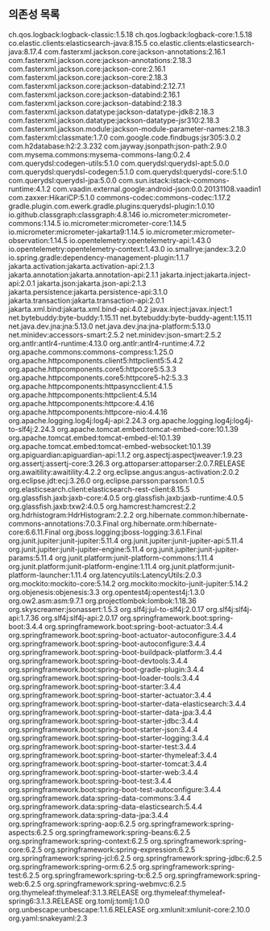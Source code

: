 ## 의존성 목록

ch.qos.logback:logback-classic:1.5.18
ch.qos.logback:logback-core:1.5.18
co.elastic.clients:elasticsearch-java:8.15.5
co.elastic.clients:elasticsearch-java:8.17.4
com.fasterxml.jackson.core:jackson-annotations:2.16.1
com.fasterxml.jackson.core:jackson-annotations:2.18.3
com.fasterxml.jackson.core:jackson-core:2.16.1
com.fasterxml.jackson.core:jackson-core:2.18.3
com.fasterxml.jackson.core:jackson-databind:2.12.7.1
com.fasterxml.jackson.core:jackson-databind:2.16.1
com.fasterxml.jackson.core:jackson-databind:2.18.3
com.fasterxml.jackson.datatype:jackson-datatype-jdk8:2.18.3
com.fasterxml.jackson.datatype:jackson-datatype-jsr310:2.18.3
com.fasterxml.jackson.module:jackson-module-parameter-names:2.18.3
com.fasterxml:classmate:1.7.0
com.google.code.findbugs:jsr305:3.0.2
com.h2database:h2:2.3.232
com.jayway.jsonpath:json-path:2.9.0
com.mysema.commons:mysema-commons-lang:0.2.4
com.querydsl:codegen-utils:5.1.0
com.querydsl:querydsl-apt:5.0.0
com.querydsl:querydsl-codegen:5.1.0
com.querydsl:querydsl-core:5.1.0
com.querydsl:querydsl-jpa:5.0.0
com.sun.istack:istack-commons-runtime:4.1.2
com.vaadin.external.google:android-json:0.0.20131108.vaadin1
com.zaxxer:HikariCP:5.1.0
commons-codec:commons-codec:1.17.2
gradle.plugin.com.ewerk.gradle.plugins:querydsl-plugin:1.0.10
io.github.classgraph:classgraph:4.8.146
io.micrometer:micrometer-commons:1.14.5
io.micrometer:micrometer-core:1.14.5
io.micrometer:micrometer-jakarta9:1.14.5
io.micrometer:micrometer-observation:1.14.5
io.opentelemetry:opentelemetry-api:1.43.0
io.opentelemetry:opentelemetry-context:1.43.0
io.smallrye:jandex:3.2.0
io.spring.gradle:dependency-management-plugin:1.1.7
jakarta.activation:jakarta.activation-api:2.1.3
jakarta.annotation:jakarta.annotation-api:2.1.1
jakarta.inject:jakarta.inject-api:2.0.1
jakarta.json:jakarta.json-api:2.1.3
jakarta.persistence:jakarta.persistence-api:3.1.0
jakarta.transaction:jakarta.transaction-api:2.0.1
jakarta.xml.bind:jakarta.xml.bind-api:4.0.2
javax.inject:javax.inject:1
net.bytebuddy:byte-buddy:1.15.11
net.bytebuddy:byte-buddy-agent:1.15.11
net.java.dev.jna:jna:5.13.0
net.java.dev.jna:jna-platform:5.13.0
net.minidev:accessors-smart:2.5.2
net.minidev:json-smart:2.5.2
org.antlr:antlr4-runtime:4.13.0
org.antlr:antlr4-runtime:4.7.2
org.apache.commons:commons-compress:1.25.0
org.apache.httpcomponents.client5:httpclient5:5.4.2
org.apache.httpcomponents.core5:httpcore5:5.3.3
org.apache.httpcomponents.core5:httpcore5-h2:5.3.3
org.apache.httpcomponents:httpasyncclient:4.1.5
org.apache.httpcomponents:httpclient:4.5.14
org.apache.httpcomponents:httpcore:4.4.16
org.apache.httpcomponents:httpcore-nio:4.4.16
org.apache.logging.log4j:log4j-api:2.24.3
org.apache.logging.log4j:log4j-to-slf4j:2.24.3
org.apache.tomcat.embed:tomcat-embed-core:10.1.39
org.apache.tomcat.embed:tomcat-embed-el:10.1.39
org.apache.tomcat.embed:tomcat-embed-websocket:10.1.39
org.apiguardian:apiguardian-api:1.1.2
org.aspectj:aspectjweaver:1.9.23
org.assertj:assertj-core:3.26.3
org.attoparser:attoparser:2.0.7.RELEASE
org.awaitility:awaitility:4.2.2
org.eclipse.angus:angus-activation:2.0.2
org.eclipse.jdt:ecj:3.26.0
org.eclipse.parsson:parsson:1.0.5
org.elasticsearch.client:elasticsearch-rest-client:8.15.5
org.glassfish.jaxb:jaxb-core:4.0.5
org.glassfish.jaxb:jaxb-runtime:4.0.5
org.glassfish.jaxb:txw2:4.0.5
org.hamcrest:hamcrest:2.2
org.hdrhistogram:HdrHistogram:2.2.2
org.hibernate.common:hibernate-commons-annotations:7.0.3.Final
org.hibernate.orm:hibernate-core:6.6.11.Final
org.jboss.logging:jboss-logging:3.6.1.Final
org.junit.jupiter:junit-jupiter:5.11.4
org.junit.jupiter:junit-jupiter-api:5.11.4
org.junit.jupiter:junit-jupiter-engine:5.11.4
org.junit.jupiter:junit-jupiter-params:5.11.4
org.junit.platform:junit-platform-commons:1.11.4
org.junit.platform:junit-platform-engine:1.11.4
org.junit.platform:junit-platform-launcher:1.11.4
org.latencyutils:LatencyUtils:2.0.3
org.mockito:mockito-core:5.14.2
org.mockito:mockito-junit-jupiter:5.14.2
org.objenesis:objenesis:3.3
org.opentest4j:opentest4j:1.3.0
org.ow2.asm:asm:9.7.1
org.projectlombok:lombok:1.18.36
org.skyscreamer:jsonassert:1.5.3
org.slf4j:jul-to-slf4j:2.0.17
org.slf4j:slf4j-api:1.7.36
org.slf4j:slf4j-api:2.0.17
org.springframework.boot:spring-boot:3.4.4
org.springframework.boot:spring-boot-actuator:3.4.4
org.springframework.boot:spring-boot-actuator-autoconfigure:3.4.4
org.springframework.boot:spring-boot-autoconfigure:3.4.4
org.springframework.boot:spring-boot-buildpack-platform:3.4.4
org.springframework.boot:spring-boot-devtools:3.4.4
org.springframework.boot:spring-boot-gradle-plugin:3.4.4
org.springframework.boot:spring-boot-loader-tools:3.4.4
org.springframework.boot:spring-boot-starter:3.4.4
org.springframework.boot:spring-boot-starter-actuator:3.4.4
org.springframework.boot:spring-boot-starter-data-elasticsearch:3.4.4
org.springframework.boot:spring-boot-starter-data-jpa:3.4.4
org.springframework.boot:spring-boot-starter-jdbc:3.4.4
org.springframework.boot:spring-boot-starter-json:3.4.4
org.springframework.boot:spring-boot-starter-logging:3.4.4
org.springframework.boot:spring-boot-starter-test:3.4.4
org.springframework.boot:spring-boot-starter-thymeleaf:3.4.4
org.springframework.boot:spring-boot-starter-tomcat:3.4.4
org.springframework.boot:spring-boot-starter-web:3.4.4
org.springframework.boot:spring-boot-test:3.4.4
org.springframework.boot:spring-boot-test-autoconfigure:3.4.4
org.springframework.data:spring-data-commons:3.4.4
org.springframework.data:spring-data-elasticsearch:5.4.4
org.springframework.data:spring-data-jpa:3.4.4
org.springframework:spring-aop:6.2.5
org.springframework:spring-aspects:6.2.5
org.springframework:spring-beans:6.2.5
org.springframework:spring-context:6.2.5
org.springframework:spring-core:6.2.5
org.springframework:spring-expression:6.2.5
org.springframework:spring-jcl:6.2.5
org.springframework:spring-jdbc:6.2.5
org.springframework:spring-orm:6.2.5
org.springframework:spring-test:6.2.5
org.springframework:spring-tx:6.2.5
org.springframework:spring-web:6.2.5
org.springframework:spring-webmvc:6.2.5
org.thymeleaf:thymeleaf:3.1.3.RELEASE
org.thymeleaf:thymeleaf-spring6:3.1.3.RELEASE
org.tomlj:tomlj:1.0.0
org.unbescape:unbescape:1.1.6.RELEASE
org.xmlunit:xmlunit-core:2.10.0
org.yaml:snakeyaml:2.3
